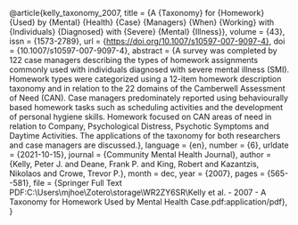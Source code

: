 
@article{kelly_taxonomy_2007,
	title = {A {Taxonomy} for {Homework} {Used} by {Mental} {Health} {Case} {Managers} {When} {Working} with {Individuals} {Diagnosed} with {Severe} {Mental} {Illness}},
	volume = {43},
	issn = {1573-2789},
	url = {https://doi.org/10.1007/s10597-007-9097-4},
	doi = {10.1007/s10597-007-9097-4},
	abstract = {A survey was completed by 122 case managers describing the types of homework assignments commonly used with individuals diagnosed with severe mental illness (SMI). Homework types were categorized using a 12-item homework description taxonomy and in relation to the 22 domains of the Camberwell Assessment of Need (CAN). Case managers predominately reported using behaviourally based homework tasks such as scheduling activities and the development of personal hygiene skills. Homework focused on CAN areas of need in relation to Company, Psychological Distress, Psychotic Symptoms and Daytime Activities. The applications of the taxonomy for both researchers and case managers are discussed.},
	language = {en},
	number = {6},
	urldate = {2021-10-15},
	journal = {Community Mental Health Journal},
	author = {Kelly, Peter J. and Deane, Frank P. and King, Robert and Kazantzis, Nikolaos and Crowe, Trevor P.},
	month = dec,
	year = {2007},
	pages = {565--581},
	file = {Springer Full Text PDF:C\:\\Users\\mjhoe\\Zotero\\storage\\WR2ZY6SR\\Kelly et al. - 2007 - A Taxonomy for Homework Used by Mental Health Case.pdf:application/pdf},
}
